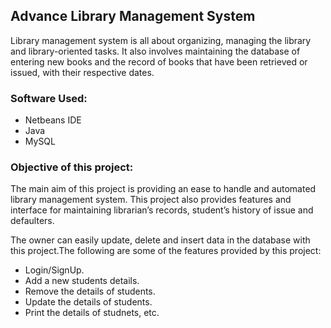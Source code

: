 ## Advance Library Management System
Library management system is all about organizing, managing the library and library-oriented tasks. It also involves maintaining the database of entering new books and the record of books that have been retrieved or issued, with their respective dates.

### Software Used:
- Netbeans IDE
- Java
- MySQL

### Objective of this project:

The main aim of this project is providing an ease to handle and automated library management system. This project also provides features and interface for maintaining librarian’s records, student’s history of issue and defaulters.

The owner can easily update, delete and insert data in the database with this project.The following are some of the features provided by this project:

* Login/SignUp.
* Add a new students details.
* Remove the details of students.
* Update the details of students.
* Print the details of studnets, etc.
